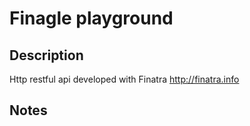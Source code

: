 # Finagle playground



## Description

Http restful api developed with Finatra http://finatra.info


## Notes




